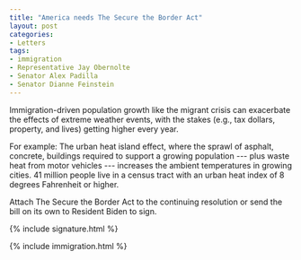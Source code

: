 ```yaml
---
title: "America needs The Secure the Border Act"
layout: post
categories:
- Letters
tags:
- immigration
- Representative Jay Obernolte
- Senator Alex Padilla
- Senator Dianne Feinstein
---
```


Immigration-driven population growth like the migrant crisis can exacerbate the effects of extreme weather events, with the stakes (e.g., tax dollars, property, and lives) getting higher every year.

For example: The urban heat island effect, where the sprawl of asphalt, concrete, buildings required to support a growing population --- plus waste heat from motor vehicles --- increases the ambient temperatures in growing cities. 41 million people live in a census tract with an urban heat index of 8 degrees Fahrenheit or higher.

Attach The Secure the Border Act to the continuing resolution or send the bill on its own to Resident Biden to sign.

{% include signature.html %}

{% include immigration.html %}
